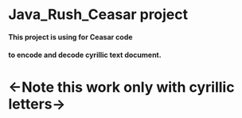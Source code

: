 # Java_Rush_Ceasar project
#### This project is using for Ceasar code 
#### to encode and decode cyrillic text document.
# <-Note this work only with cyrillic letters->
